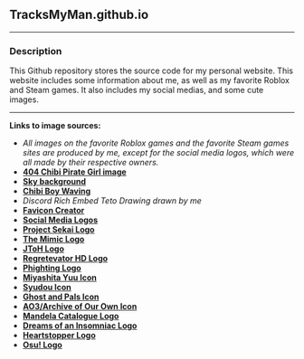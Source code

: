 
## TracksMyMan.github.io

*******************************************************************************************************************

### Description

This Github repository stores the source code for my personal website. This website includes some information about me, as well as my favorite Roblox and Steam games. It also includes my social medias, and some cute images.

*******************************************************************************************************************

**Links to image sources:**
 - *All images on the favorite Roblox games and the favorite Steam games sites are produced by me, except for the social media logos, which were all made by their respective owners.*
 - [**404 Chibi Pirate Girl image**](https://wpclipart.com/cartoon/anime/chibi/chibi_girl_eyepatch.jpg.html)
 - [**Sky background**](https://www.pexels.com/photo/white-clouds-in-pink-and-blue-clouds-2310713/)
 - [**Chibi Boy Waving**](https://www.freepik.com/free-vector/hand-drawn-anime-kawaii-illustration_49455584.htm#fromView=search&page=1&position=4&uuid=6a8d480e-cff3-4fc5-802b-3df248ef5ea6)
 - *Discord Rich Embed Teto Drawing drawn by me*
 - [**Favicon Creator**](https://www.favicon.cc/)
 - [**Social Media Logos**](https://1000logos.net/)
 - [**Project Sekai Logo**](https://projectsekai.fandom.com/wiki/Project_SEKAI_Wiki?file=Logo.png)
 - [**The Mimic Logo**](https://mimic.fandom.com/wiki/The_Mimic/Thumbnails?file=TheMimicIcon.png)
 - [**JToH Logo**](https://roblox.fandom.com/wiki/Juke%27s_Towers_of_Hell?file=JTOH.png)
 - [**Regretevator HD Logo**](https://regretevator.fandom.com/f/p/4400000000000160840)
 - [**Phighting Logo**](https://tvtropes.org/pmwiki/pmwiki.php/VideoGame/Phighting)
 - [**Miyashita Yuu Icon**](https://utaite.fandom.com/wiki/Miyashita_Yuu?file=Miyashita_Yuu_icon.png#Gallery)
 - [**Syudou Icon**](https://vocaloid.fandom.com/wiki/Syudou?file=Syudou_flamingo.jpeg)
 - [**Ghost and Pals Icon**](https://www.youtube.com/@ghostandpals)
 - [**AO3/Archive of Our Own Icon**](https://en.m.wikipedia.org/wiki/File:Archive_of_Our_Own_logo.png)
 - [**Mandela Catalogue Logo**](https://commons.wikimedia.org/wiki/File:The_Mandela_Catalogue_logo.png)
 - [**Dreams of an Insomniac Logo**](https://dreams-of-an-insomniac.fandom.com/wiki/Dreams_of_an_Insomniac_Wiki)
 - [**Heartstopper Logo**](https://en.m.wikipedia.org/wiki/File:Heartstopper.png)
 - [**Osu! Logo**](https://en.m.wikipedia.org/wiki/File:Osu!_Logo_2016.svg)